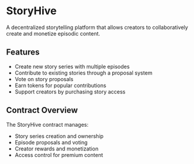 # StoryHive

A decentralized storytelling platform that allows creators to collaboratively create and monetize episodic content.

## Features

- Create new story series with multiple episodes
- Contribute to existing stories through a proposal system
- Vote on story proposals
- Earn tokens for popular contributions
- Support creators by purchasing story access

## Contract Overview

The StoryHive contract manages:
- Story series creation and ownership
- Episode proposals and voting
- Creator rewards and monetization
- Access control for premium content
